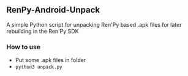 ## RenPy-Android-Unpack
A simple Python script for unpacking Ren'Py based .apk files for later rebuilding in the Ren'Py SDK

### How to use
* Put some .apk files in folder
* `python3 unpack.py`
